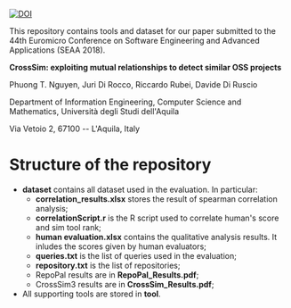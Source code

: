 [![DOI](https://zenodo.org/badge/112594762.svg)](https://zenodo.org/badge/latestdoi/112594762)

This repository contains tools and dataset for our paper submitted to the 44th Euromicro Conference on Software Engineering and Advanced Applications (SEAA 2018).

<b>CrossSim: exploiting mutual relationships to detect similar OSS projects</b>

Phuong T. Nguyen, Juri Di Rocco, Riccardo Rubei, Davide Di Ruscio

Department of Information Engineering, Computer Science and Mathematics,
Università degli Studi dell'Aquila

Via Vetoio 2, 67100 -- L'Aquila, Italy

# Structure of the repository
* <b>dataset</b> contains all dataset used in the evaluation. In particular:
  * <b>correlation_results.xlsx</b> stores the result of spearman correlation analysis;
  * <b>correlationScript.r</b> is the R script used to correlate human's score and sim tool rank;
  * <b>human evaluation.xlsx</b> contains the qualitative analysis results. It inludes the scores given by human evaluators;
  * <b>queries.txt</b> is the list of queries used in the evaluation;
  * <b>repository.txt</b> is the list of repositories;
  * RepoPal results are in <b>RepoPal_Results.pdf</b>;
  * CrossSim3 results are in <b>CrossSim_Results.pdf</b>;
* All supporting tools are stored in <b>tool</b>.
